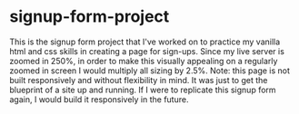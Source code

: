 # signup-form-project
This is the signup form project that I've worked on 
to practice my vanilla html and css skills in creating a page
for sign-ups. Since my live server is zoomed in 250%, in order
to make this visually appealing on a regularly zoomed in screen I
would multiply all sizing by 2.5%. 
Note: this page is not built responsively
and without flexibility in mind. It was just to get the blueprint 
of a site up and running. If I were to replicate this signup form again, 
I would build it responsively in the future.